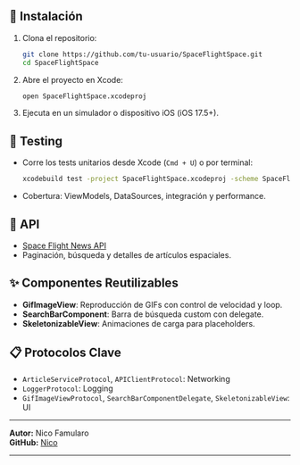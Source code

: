 
## 🚀 Instalación

1. Clona el repositorio:
   ```bash
   git clone https://github.com/tu-usuario/SpaceFlightSpace.git
   cd SpaceFlightSpace
   ```
2. Abre el proyecto en Xcode:
   ```bash
   open SpaceFlightSpace.xcodeproj
   ```
3. Ejecuta en un simulador o dispositivo iOS (iOS 17.5+).

## 🧪 Testing

- Corre los tests unitarios desde Xcode (`Cmd + U`) o por terminal:
  ```bash
  xcodebuild test -project SpaceFlightSpace.xcodeproj -scheme SpaceFlightSpace -destination 'platform=iOS Simulator,name=iPhone 15'
  ```
- Cobertura: ViewModels, DataSources, integración y performance.

## 🔌 API

- [Space Flight News API](https://api.spaceflightnewsapi.net/v4/articles/)
- Paginación, búsqueda y detalles de artículos espaciales.

## ✨ Componentes Reutilizables

- **GifImageView**: Reproducción de GIFs con control de velocidad y loop.
- **SearchBarComponent**: Barra de búsqueda custom con delegate.
- **SkeletonizableView**: Animaciones de carga para placeholders.

## 📋 Protocolos Clave

- `ArticleServiceProtocol`, `APIClientProtocol`: Networking
- `LoggerProtocol`: Logging
- `GifImageViewProtocol`, `SearchBarComponentDelegate`, `SkeletonizableView`: UI

---

**Autor:** Nico Famularo  
**GitHub:** [Nico](https://github.com/NicoFamularo)

---

